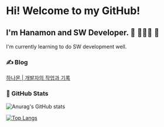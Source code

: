 # Hi! Welcome to my GitHub!
## I'm Hanamon and SW Developer. 👋 🧑🏻‍💻 🌳
I'm currently learning to do SW development well.

### ✍️ Blog
[하나몬 | 개발자의 작업과 기록](https://hanamon.kr)

### 👾 GitHub Stats
![Anurag's GitHub stats](https://github-readme-stats.vercel.app/api?username=hanamon&count_private=true&show_icons=true&theme=cobalt&icon_color=78D9F8)

[![Top Langs](https://github-readme-stats.vercel.app/api/top-langs/?username=hanamon&layout=compact&card_width=445&hide=hack&exclude_repo=WP-Hanamon-Site,defective-speaker,im-sprint-calculator,im-sprint-query-selector&theme=cobalt)](https://github.com/hanamon/github-readme-stats)

<!--
### 📖 Records
<a href="https://github.com/hanamon/Today-Record">
  <img align="center" src="https://github-readme-stats.vercel.app/api/pin/?username=hanamon&repo=Today-Record" />
</a>
<a href="https://github.com/hanamon/Learning-VueJS">
  <img align="center" src="https://github-readme-stats.vercel.app/api/pin/?username=hanamon&repo=Learning-VueJS" />
</a>
-->

<!--
**hanamon/hanamon** is a ✨ _special_ ✨ repository because its `README.md` (this file) appears on your GitHub profile.

Here are some ideas to get you started:

- 🔭 I’m currently working on ...
- 🌱 I’m currently learning ...
- 👯 I’m looking to collaborate on ...
- 🤔 I’m looking for help with ...
- 💬 Ask me about ...
- 📫 How to reach me: ...
- 😄 Pronouns: ...
- ⚡ Fun fact: ...
-->
